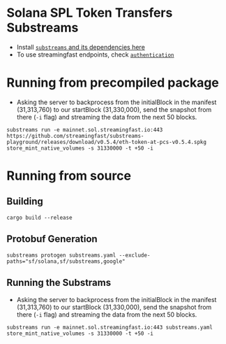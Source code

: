 Solana SPL Token Transfers Substreams
=====================================

* Install [`substreams` and its dependencies here](https://substreams.streamingfast.io/getting-started/installing-the-cli)
* To use streamingfast endpoints, check [`authentication`](https://substreams.streamingfast.io/reference-and-specs/authentication)

# Running from precompiled package

* Asking the server to backprocess from the initialBlock in the manifest (31,313,760) to our startBlock (31,330,000), send the snapshot from there (`-i` flag) and streaming the data from the next 50 blocks.

```
substreams run -e mainnet.sol.streamingfast.io:443 https://github.com/streamingfast/substreams-playground/releases/download/v0.5.4/eth-token-at-pcs-v0.5.4.spkg store_mint_native_volumes -s 31330000 -t +50 -i
```

# Running from source

## Building
```
cargo build --release
```

## Protobuf Generation
```
substreams protogen substreams.yaml --exclude-paths="sf/solana,sf/substreams,google"
```

## Running the Substrams

* Asking the server to backprocess from the initialBlock in the manifest (31,313,760) to our startBlock (31,330,000), send the snapshot from there (`-i` flag) and streaming the data from the next 50 blocks.
```
substreams run -e mainnet.sol.streamingfast.io:443 substreams.yaml store_mint_native_volumes -s 31330000 -t +50 -i
```

